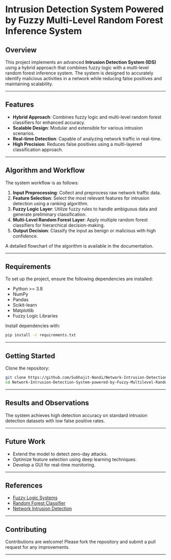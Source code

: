 
# Intrusion Detection System Powered by Fuzzy Multi-Level Random Forest Inference System

## **Overview**
This project implements an advanced **Intrusion Detection System (IDS)** using a hybrid approach that combines fuzzy logic with a multi-level random forest inference system. The system is designed to accurately identify malicious activities in a network while reducing false positives and maintaining scalability.

---

## **Features**
- **Hybrid Approach**: Combines fuzzy logic and multi-level random forest classifiers for enhanced accuracy.
- **Scalable Design**: Modular and extensible for various intrusion scenarios.
- **Real-time Detection**: Capable of analyzing network traffic in real-time.
- **High Precision**: Reduces false positives using a multi-layered classification approach.

---

## **Algorithm and Workflow**
The system workflow is as follows:

1. **Input Preprocessing**: Collect and preprocess raw network traffic data.
2. **Feature Selection**: Select the most relevant features for intrusion detection using a ranking algorithm.
3. **Fuzzy Logic Layer**: Utilize fuzzy rules to handle ambiguous data and generate preliminary classification.
4. **Multi-Level Random Forest Layer**: Apply multiple random forest classifiers for hierarchical decision-making.
5. **Output Decision**: Classify the input as benign or malicious with high confidence.

A detailed flowchart of the algorithm is available in the documentation.

---

## **Requirements**
To set up the project, ensure the following dependencies are installed:

- Python >= 3.8
- NumPy
- Pandas
- Scikit-learn
- Matplotlib
- Fuzzy Logic Libraries

Install dependencies with:
```bash
pip install -r requirements.txt
```

---

## **Getting Started**
 Clone the repository:
   ```bash
   git clone https://github.com/Subhajit-Nandi/Network-Intrusion-Detection-System-powered-by-Fuzzy-Multilevel-Random-Forest-Inference-System
   cd Network-Intrusion-Detection-System-powered-by-Fuzzy-Multilevel-Random-Forest-Inference-System
   ```

---

## **Results and Observations**
The system achieves high detection accuracy on standard intrusion detection datasets with low false positive rates.

---

## **Future Work**
- Extend the model to detect zero-day attacks.
- Optimize feature selection using deep learning techniques.
- Develop a GUI for real-time monitoring.

---

## **References**
- [Fuzzy Logic Systems](https://www.tutorialspoint.com/artificial_intelligence/artificial_intelligence_fuzzy_logic_systems.htm)
- [Random Forest Classifier](https://scikit-learn.org/1.5/modules/generated/sklearn.ensemble.RandomForestClassifier.html)
- [Network Intrusion Detection](https://www.researchgate.net/publication/369190552_A_Multi-level_Random_Forest_Model-Based_Intrusion_Detection_Using_Fuzzy_Inference_System_for_Internet_of_Things_Networks)

---

## **Contributing**
Contributions are welcome! Please fork the repository and submit a pull request for any improvements.

---
